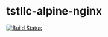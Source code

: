 # tstllc-alpine-nginx

[![Build Status](http://drone.liskl.com/api/badges/liskl/tstllc-alpine-nginx/status.svg)](http://drone.liskl.com/liskl/tstllc-alpine-nginx)
